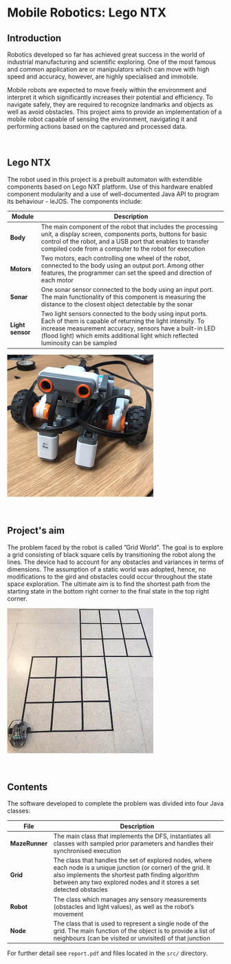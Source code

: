 # Mobile Robotics: Lego NTX

## Introduction
Robotics developed so far has achieved great success in the world of industrial manufacturing and scientific exploring. One of the most famous and common application are or manipulators which can move with high speed and accuracy, however, are highly specialised and immobile. 

Mobile robots are expected to move freely within the environment and interpret it which significantly increases their potential and efficiency. To navigate safely, they are required to recognize landmarks and objects as well as avoid obstacles. This project aims to provide an implementation of a mobile robot capable of sensing the environment, navigating it and performing actions based on the captured and processed data.
<br/><br/><br/>

## Lego NTX
The robot used in this project is a prebuilt automaton with extendible components based on Lego NXT platform. Use of this hardware enabled component modularity and a use of well-documented Java API to program its behaviour - leJOS. The components include:

| **Module**        | Description   |
| -                 | -             |
| **Body**          | The main component of the robot that includes the processing unit, a display screen, components ports, buttons for basic control of the robot, and a USB port that enables to transfer compiled code from a computer to the robot for execution |
| **Motors**        | Two motors, each controlling one wheel of the robot, connected to the body using an output port. Among other features, the programmer can set the speed and direction of each motor |
| **Sonar**         | One sonar sensor connected to the body using an input port. The main functionality of this component is measuring the distance to the closest object detectable by the sonar |
| **Light sensor**  | Two light sensors connected to the body using input ports. Each of them is capable of returning the light intensity. To increase measurement accuracy, sensors have a built-in LED (flood light) which emits additional light which reflected luminosity can be sampled |

![Lego NTX](.assets/lego-ntx.png)
<br/><br/><br/>

## Project's aim

The problem faced by the robot is called ”Grid World”. The goal is to explore a grid consisting of black square cells by transitioning the robot along the lines. The device had to account for any obstacles and variances in terms of dimensions. The assumption of a static world was adopted, hence, no modifications to the gird and obstacles could occur throughout the state space exploration. The ultimate aim is to find the shortest path from the starting state in the bottom right corner to the final state in the top right corner.

![Gird environment](.assets/grid.png)
<br/><br/><br/>

## Contents
The software developed to complete the problem was divided into four Java classes:

| **File**          | Description   |
| -                 | -             |
| **MazeRunner**    | The main class that implements the DFS, instantiates all classes with sampled prior parameters and handles their synchronised execution |
| **Grid**          | The class that handles the set of explored nodes, where each node is a unique junction (or corner) of the grid. It also implements the shortest path finding algorithm between any two explored nodes and it stores a set detected obstacles |
| **Robot**         | The class which manages any sensory measurements (obstacles and light values), as well as the robot’s movement |
| **Node**          | The class that is used to represent a single node of the grid. The main function of the object is to provide a list of neighbours (can be visited or unvisited) of that junction |

For further detail see `report.pdf` and files located in the `src/` directory.

